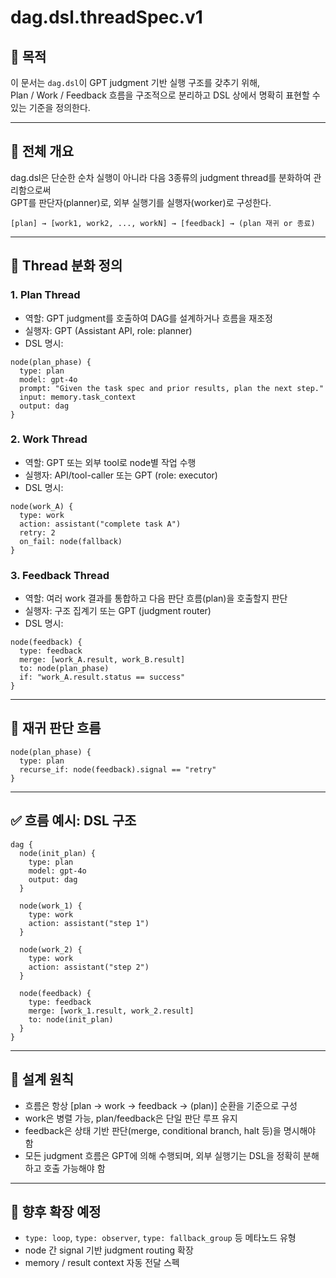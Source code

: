 # dag.dsl.threadSpec.v1

## 🎯 목적
이 문서는 `dag.dsl`이 GPT judgment 기반 실행 구조를 갖추기 위해,  
Plan / Work / Feedback 흐름을 구조적으로 분리하고 DSL 상에서 명확히 표현할 수 있는 기준을 정의한다.

---

## 🧩 전체 개요

dag.dsl은 단순한 순차 실행이 아니라 다음 3종류의 judgment thread를 분화하여 관리함으로써  
GPT를 판단자(planner)로, 외부 실행기를 실행자(worker)로 구성한다.

```
[plan] → [work1, work2, ..., workN] → [feedback] → (plan 재귀 or 종료)
```

---

## 🧠 Thread 분화 정의

### 1. Plan Thread

- 역할: GPT judgment를 호출하여 DAG를 설계하거나 흐름을 재조정
- 실행자: GPT (Assistant API, role: planner)
- DSL 명시:
```dsl
node(plan_phase) {
  type: plan
  model: gpt-4o
  prompt: "Given the task spec and prior results, plan the next step."
  input: memory.task_context
  output: dag
}
```

### 2. Work Thread

- 역할: GPT 또는 외부 tool로 node별 작업 수행
- 실행자: API/tool-caller 또는 GPT (role: executor)
- DSL 명시:
```dsl
node(work_A) {
  type: work
  action: assistant("complete task A")
  retry: 2
  on_fail: node(fallback)
}
```

### 3. Feedback Thread

- 역할: 여러 work 결과를 통합하고 다음 판단 흐름(plan)을 호출할지 판단
- 실행자: 구조 집계기 또는 GPT (judgment router)
- DSL 명시:
```dsl
node(feedback) {
  type: feedback
  merge: [work_A.result, work_B.result]
  to: node(plan_phase)
  if: "work_A.result.status == success"
}
```

---

## 🔁 재귀 판단 흐름

```dsl
node(plan_phase) {
  type: plan
  recurse_if: node(feedback).signal == "retry"
}
```

---

## ✅ 흐름 예시: DSL 구조

```dsl
dag {
  node(init_plan) {
    type: plan
    model: gpt-4o
    output: dag
  }

  node(work_1) {
    type: work
    action: assistant("step 1")
  }

  node(work_2) {
    type: work
    action: assistant("step 2")
  }

  node(feedback) {
    type: feedback
    merge: [work_1.result, work_2.result]
    to: node(init_plan)
  }
}
```

---

## 📌 설계 원칙

- 흐름은 항상 [plan → work → feedback → (plan)] 순환을 기준으로 구성
- work은 병렬 가능, plan/feedback은 단일 판단 루프 유지
- feedback은 상태 기반 판단(merge, conditional branch, halt 등)을 명시해야 함
- 모든 judgment 흐름은 GPT에 의해 수행되며, 외부 실행기는 DSL을 정확히 분해하고 호출 가능해야 함

---

## 🧭 향후 확장 예정

- `type: loop`, `type: observer`, `type: fallback_group` 등 메타노드 유형
- node 간 signal 기반 judgment routing 확장
- memory / result context 자동 전달 스펙